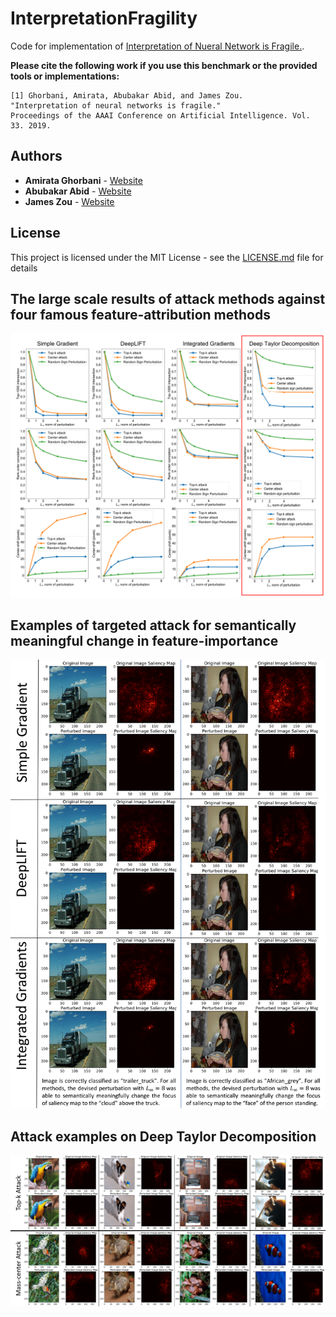 # InterpretationFragility
Code for implementation of [Interpretation of Nueral Network is Fragile.](https://arxiv.org/pdf/1710.10547.pdf).

**Please cite the following work if you use this benchmark or the provided tools or implementations:**

    [1] Ghorbani, Amirata, Abubakar Abid, and James Zou. 
    "Interpretation of neural networks is fragile." 
    Proceedings of the AAAI Conference on Artificial Intelligence. Vol. 33. 2019.

## Authors

* **Amirata Ghorbani** - [Website](http://web.stanford.edu/~amiratag)
* **Abubakar Abid** - [Website](https://abidlabs.github.io/)
* **James Zou** - [Website](https://sites.google.com/site/jamesyzou/)


## License

This project is licensed under the MIT License - see the [LICENSE.md](LICENSE.md) file for details

## The large scale results of attack methods against four famous feature-attribution methods
![alt text](https://github.com/amiratag/InterpretationFragility/blob/master/pictures/SaliencyMethodsComparison.png)

## Examples of targeted attack for semantically meaningful change in feature-importance
![alt text](https://github.com/amiratag/InterpretationFragility/blob/master/pictures/SemanticChange.png)

## Attack examples on Deep Taylor Decomposition
![alt text](https://github.com/amiratag/InterpretationFragility/blob/master/pictures/DTD_examples.png)

